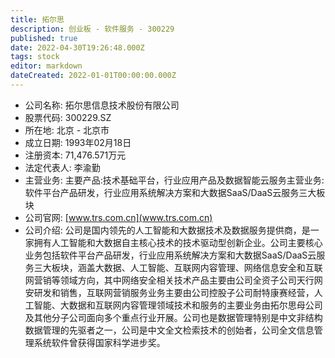 ```yaml
---
title: 拓尔思
description: 创业板 - 软件服务 - 300229
published: true
date: 2022-04-30T19:26:48.000Z
tags: stock
editor: markdown
dateCreated: 2022-01-01T00:00:00.000Z
---
```


- 公司名称: 拓尔思信息技术股份有限公司
- 股票代码: 300229.SZ
- 所在地: 北京 - 北京市
- 成立日期: 1993年02月18日
- 注册资本: 71,476.571万元
- 法定代表人: 李渝勤
- 主营业务: 主要产品:技术基础平台，行业应用产品及数据智能云服务主营业务:软件平台产品研发，行业应用系统解决方案和大数据SaaS/DaaS云服务三大板块
- 公司官网: [www.trs.com.cn](www.trs.com.cn)
- 公司介绍: 公司是国内领先的人工智能和大数据技术及数据服务提供商，是一家拥有人工智能和大数据自主核心技术的技术驱动型创新企业。公司主要核心业务包括软件平台产品研发，行业应用系统解决方案和大数据SaaS/DaaS云服务三大板块，涵盖大数据、人工智能、互联网内容管理、网络信息安全和互联网营销等领域方向，其中网络安全相关技术产品主要由公司全资子公司天行网安研发和销售，互联网营销服务业务主要由公司控股子公司耐特康赛经营，人工智能、大数据和互联网内容管理领域技术和服务的主要业务由拓尔思母公司及其他分子公司面向多个重点行业开展。公司也是数据管理特别是中文非结构数据管理的先驱者之一，公司是中文全文检索技术的创始者，公司全文信息管理系统软件曾获得国家科学进步奖。


